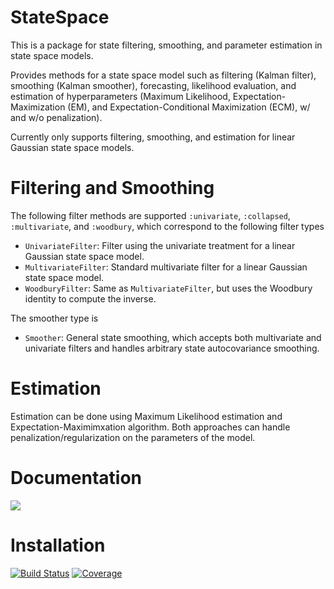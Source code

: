 # StateSpace

This is a package for state filtering, smoothing, and parameter estimation in state space models.

Provides methods for a state space model such as filtering (Kalman filter), smoothing (Kalman smoother), forecasting, likelihood evaluation, and estimation of hyperparameters (Maximum Likelihood, Expectation-Maximization (EM), and Expectation-Conditional Maximization (ECM), w/ and w/o penalization).

Currently only supports filtering, smoothing, and estimation for linear Gaussian state space models.

# Filtering and Smoothing

The following filter methods are supported `:univariate`, `:collapsed`, `:multivariate`, and `:woodbury`, which correspond to the following filter types

- `UnivariateFilter`: Filter using the univariate treatment for a linear Gaussian state space model.
- `MultivariateFilter`: Standard multivariate filter for a linear Gaussian state space model.
- `WoodburyFilter`: Same as `MultivariateFilter`, but uses the Woodbury identity to compute the inverse.

The smoother type is

- `Smoother`: General state smoothing, which accepts both multivariate and univariate filters and handles arbitrary state autocovariance smoothing.

# Estimation

Estimation can be done using Maximum Likelihood estimation and Expectation-Maximimxation algorithm. Both approaches can handle penalization/regularization on the parameters of the model.

# Documentation

[![](https://img.shields.io/badge/docs-dev-blue.svg)](https://qntwrsm.github.io/StateSpace.jl/dev)

# Installation

[![Build Status](https://github.com/qntwrsm/StateSpace.jl/actions/workflows/CI.yml/badge.svg?branch=main)](https://github.com/qntwrsm/StateSpace.jl/actions/workflows/CI.yml?query=branch%3Amain)
[![Coverage](https://codecov.io/gh/qntwrsm/StateSpace.jl/branch/main/graph/badge.svg)](https://codecov.io/gh/qntwrsm/StateSpace.jl)
